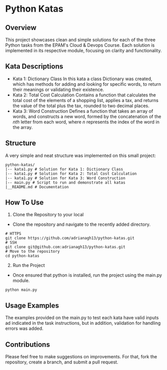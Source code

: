 # Python Katas

## Overview
This project showcases clean and simple solutions for each of the three Python tasks from the EPAM's Cloud & Devops Course. Each solution is implemented in its respective module, focusing on clarity and functionality.

## Kata Descriptions
* Kata 1: Dictionary Class
In this kata a class Dictionary was created, which has methods for adding and looking for specific words, to return their meanings or validating their existence.
* Kata 2: Total Cost Calculation
Contains a function that calculates the total cost of the elements of a shopping list, applies a tax, and returns the value of the total plus the tax, rounded to two decimal places.
* Kata 3: Word Construction
Defines a function that takes an array of words, and constructs a new word, formed by the concatenation of the *nth* letter from each word, where *n* represents the index of the word in the array.

## Structure
A very simple and neat structure was implemented on this small project:
```
python-katas/
|-- kata1.py # Solution for Kata 1: Dictionary Class
|-- kata1.py # Solution for Kata 2: Total Cost Calculation
|-- kata1.py # Solution for Kata 3: Word Construction
|-- main.py # Script to run and demonstrate all katas
|__README.md # Documentation
```

## How To Use
1. Clone the Repository to your local
- Clone the repository and navigate to the recently added directory.
```
# HTTPS
git clone https://github.com/adrianagh13/python-katas.git
# SSH
git clone git@github.com:adrianagh13/python-katas.git
# Move to the repository
cd python-katas
```
2. Run the Project
- Once ensured that python is installed, run the project using the main.py module.
```
python main.py
```

## Usage Examples
The examples provided on the main.py to test each kata have valid inputs ad indicated in the task instructions, but in addition, validation for handling errors was added.

## Contributions
Please feel free to make suggestions on improvements. For that, fork the repository, create a branch, and submit a pull request.